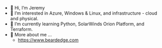 - 👋 Hi, I’m Jeremy
- 👀 I’m interested in Azure, Windows & Linux, and infrastructure - cloud and physical.
- 🌱 I’m currently learning Python, SolarWinds Orion Platform, and Terraform.
- 💼 More about me ...
    - https://www.beardedge.com
